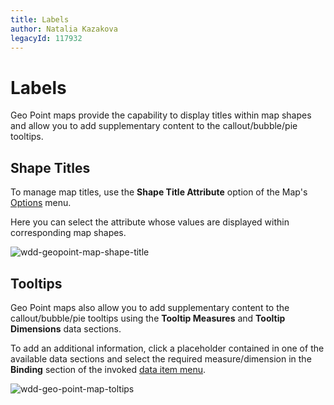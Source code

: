 ```yaml
---
title: Labels
author: Natalia Kazakova
legacyId: 117932
---
```

# Labels
Geo Point maps provide the capability to display titles within map shapes and allow you to add supplementary content to the callout/bubble/pie tooltips.

## Shape Titles
To manage map titles, use the **Shape Title Attribute** option of the Map's [Options](../../ui-elements/dashboard-item-menu.md) menu.

Here you can select the attribute whose values are displayed within corresponding map shapes.

![wdd-geopoint-map-shape-title](../../../../images/img125459.png)

## Tooltips
Geo Point maps also allow you to add supplementary content to the callout/bubble/pie tooltips using the **Tooltip Measures** and **Tooltip Dimensions** data sections.

To add an additional information, click a placeholder contained in one of the available data sections and select the required measure/dimension in the **Binding** section of the invoked [data item menu](../../ui-elements/data-item-menu.md).

![wdd-geo-point-map-toltips](../../../../images/img125462.png)